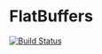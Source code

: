 # FlatBuffers

[![Build Status](https://travis-ci.org/dmbates/FlatBuffers.jl.svg?branch=master)](https://travis-ci.org/dmbates/FlatBuffers.jl)
